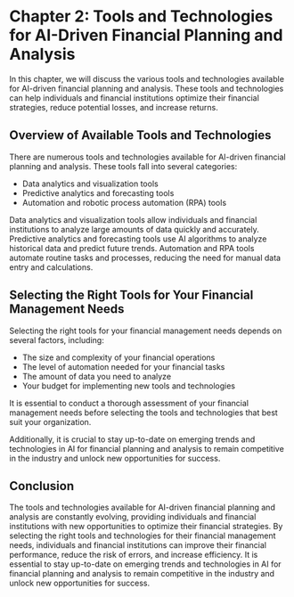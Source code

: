 Chapter 2: Tools and Technologies for AI-Driven Financial Planning and Analysis
===============================================================================

In this chapter, we will discuss the various tools and technologies available for AI-driven financial planning and analysis. These tools and technologies can help individuals and financial institutions optimize their financial strategies, reduce potential losses, and increase returns.

Overview of Available Tools and Technologies
--------------------------------------------

There are numerous tools and technologies available for AI-driven financial planning and analysis. These tools fall into several categories:

* Data analytics and visualization tools
* Predictive analytics and forecasting tools
* Automation and robotic process automation (RPA) tools

Data analytics and visualization tools allow individuals and financial institutions to analyze large amounts of data quickly and accurately. Predictive analytics and forecasting tools use AI algorithms to analyze historical data and predict future trends. Automation and RPA tools automate routine tasks and processes, reducing the need for manual data entry and calculations.

Selecting the Right Tools for Your Financial Management Needs
-------------------------------------------------------------

Selecting the right tools for your financial management needs depends on several factors, including:

* The size and complexity of your financial operations
* The level of automation needed for your financial tasks
* The amount of data you need to analyze
* Your budget for implementing new tools and technologies

It is essential to conduct a thorough assessment of your financial management needs before selecting the tools and technologies that best suit your organization.

Additionally, it is crucial to stay up-to-date on emerging trends and technologies in AI for financial planning and analysis to remain competitive in the industry and unlock new opportunities for success.

Conclusion
----------

The tools and technologies available for AI-driven financial planning and analysis are constantly evolving, providing individuals and financial institutions with new opportunities to optimize their financial strategies. By selecting the right tools and technologies for their financial management needs, individuals and financial institutions can improve their financial performance, reduce the risk of errors, and increase efficiency. It is essential to stay up-to-date on emerging trends and technologies in AI for financial planning and analysis to remain competitive in the industry and unlock new opportunities for success.
